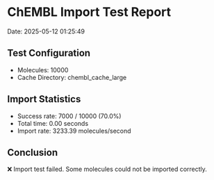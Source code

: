 # ChEMBL Import Test Report

Date: 2025-05-12 01:25:49

## Test Configuration

- Molecules: 10000
- Cache Directory: chembl_cache_large

## Import Statistics

- Success rate: 7000 / 10000 (70.0%)
- Total time: 0.00 seconds
- Import rate: 3233.39 molecules/second

## Conclusion

❌ Import test failed. Some molecules could not be imported correctly.
